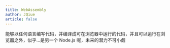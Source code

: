 ```yaml
---
title: WebAssembly
author: JQiue
article: false
---
```


能够以任何语言编写代码，并编译成可在浏览器中运行的代码，并且可以运行在浏览器之外，似乎...是另一个 Node.js 呢，未来的潜力不可小觑

<!-- to be updated -->